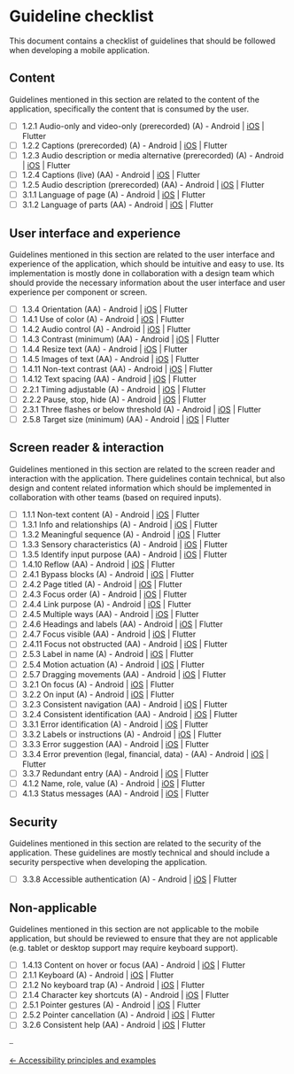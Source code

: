 # Guideline checklist

This document contains a checklist of guidelines that should be followed when developing a mobile application.

## Content

Guidelines mentioned in this section are related to the content of the application, specifically the content that is consumed by the user.

- [ ] 1.2.1 Audio-only and video-only (prerecorded) (A) - Android | [iOS](platforms/ios/guideline_perceivable_ios.md#wcag-121-and-122) | Flutter
- [ ] 1.2.2 Captions (prerecorded) (A) - Android | [iOS](platforms/ios/guideline_perceivable_ios.md#wcag-121-and-122) | Flutter
- [ ] 1.2.3 Audio description or media alternative (prerecorded) (A) - Android | [iOS](platforms/ios/guideline_perceivable_ios.md#wcag-123) | Flutter
- [ ] 1.2.4 Captions (live) (AA) - Android | [iOS](platforms/ios/guideline_perceivable_ios.md#wcag-124) | Flutter
- [ ] 1.2.5 Audio description (prerecorded) (AA) - Android | [iOS](platforms/ios/guideline_perceivable_ios.md#wcag-125) | Flutter
- [ ] 3.1.1 Language of page (A) - Android | [iOS](platforms/ios/guideline_understandable_ios.md#wcag-311) | Flutter
- [ ] 3.1.2 Language of parts (AA) - Android | [iOS](platforms/ios/guideline_understandable_ios.md#wcag-312) | Flutter

## User interface and experience

Guidelines mentioned in this section are related to the user interface and experience of the application, which should be intuitive and easy to use. Its implementation is mostly done in collaboration with a design team which should provide the necessary information about the user interface and user experience per component or screen.

- [ ] 1.3.4 Orientation (AA) - Android | [iOS](platforms/ios/guideline_perceivable_ios.md#wcag-134) | Flutter
- [ ] 1.4.1 Use of color (A) - Android | [iOS](platforms/ios/guideline_perceivable_ios.md#other-perceivable-guidelines) | Flutter
- [ ] 1.4.2 Audio control (A) - Android | [iOS](platforms/ios/guideline_perceivable_ios.md#other-perceivable-guidelines) | Flutter
- [ ] 1.4.3 Contrast (minimum) (AA) - Android | [iOS](platforms/ios/guideline_perceivable_ios.md#other-perceivable-guidelines) | Flutter
- [ ] 1.4.4 Resize text (AA) - Android | [iOS](platforms/ios/guideline_perceivable_ios.md#wcag-144) | Flutter
- [ ] 1.4.5 Images of text (AA) - Android | [iOS](platforms/ios/guideline_perceivable_ios.md#wcag-145) | Flutter
- [ ] 1.4.11 Non-text contrast (AA) - Android | [iOS](platforms/ios/guideline_perceivable_ios.md#other-perceivable-guidelines) | Flutter
- [ ] 1.4.12 Text spacing (AA) - Android | [iOS](platforms/ios/guideline_perceivable_ios.md#other-perceivable-guidelines) | Flutter
- [ ] 2.2.1 Timing adjustable (A) - Android | [iOS](platforms/ios/guideline_operable_ios.md#wcag-221) | Flutter
- [ ] 2.2.2 Pause, stop, hide (A) - Android | [iOS](platforms/ios/guideline_operable_ios.md#wcag-222) | Flutter
- [ ] 2.3.1 Three flashes or below threshold (A) - Android | [iOS](platforms/ios/guideline_operable_ios.md#wcag-231) | Flutter
- [ ] 2.5.8 Target size (minimum) (AA) - Android | [iOS](platforms/ios/guideline_operable_ios.md#wcag-258) | Flutter

## Screen reader & interaction

Guidelines mentioned in this section are related to the screen reader and interaction with the application. There guidelines contain technical, but also design and content related information which should be implemented in collaboration with other teams (based on required inputs).

- [ ] 1.1.1 Non-text content (A) - Android | [iOS](platforms/ios/guideline_perceivable_ios.md#wcag-111) | Flutter
- [ ] 1.3.1 Info and relationships (A) - Android | [iOS](platforms/ios/guideline_perceivable_ios.md#wcag-131) | Flutter
- [ ] 1.3.2 Meaningful sequence (A) - Android | [iOS](platforms/ios/guideline_perceivable_ios.md#wcag-132) | Flutter
- [ ] 1.3.3 Sensory characteristics (A) - Android | [iOS](platforms/ios/guideline_perceivable_ios.md#wcag-133) | Flutter
- [ ] 1.3.5 Identify input purpose (AA) - Android | [iOS](platforms/ios/guideline_perceivable_ios.md#wcag-135) | Flutter
- [ ] 1.4.10 Reflow (AA) - Android | [iOS](platforms/ios/guideline_perceivable_ios.md#wcag-1410) | Flutter
- [ ] 2.4.1 Bypass blocks (A) - Android | [iOS](platforms/ios/guideline_operable_ios.md#wcag-241) | Flutter
- [ ] 2.4.2 Page titled (A) - Android | [iOS](platforms/ios/guideline_operable_ios.md#wcag-242) | Flutter
- [ ] 2.4.3 Focus order (A) - Android | [iOS](platforms/ios/guideline_operable_ios.md#wcag-243) | Flutter
- [ ] 2.4.4 Link purpose (A) - Android | [iOS](platforms/ios/guideline_operable_ios.md#wcag-244) | Flutter
- [ ] 2.4.5 Multiple ways (AA) - Android | [iOS](platforms/ios/guideline_operable_ios.md#other-operable-guidelines) | Flutter
- [ ] 2.4.6 Headings and labels (AA) - Android | [iOS](platforms/ios/guideline_operable_ios.md#wcag-246) | Flutter
- [ ] 2.4.7 Focus visible (AA) - Android | [iOS](platforms/ios/guideline_operable_ios.md#wcag-247) | Flutter
- [ ] 2.4.11 Focus not obstructed (AA) - Android | [iOS](platforms/ios/guideline_operable_ios.md#wcag-2411) | Flutter
- [ ] 2.5.3 Label in name (A)  - Android | [iOS](platforms/ios/guideline_operable_ios.md#wcag-253) | Flutter
- [ ] 2.5.4 Motion actuation (A) - Android | [iOS](platforms/ios/guideline_operable_ios.md#wcag-254) | Flutter
- [ ] 2.5.7 Dragging movements (AA) - Android | [iOS](platforms/ios/guideline_operable_ios.md#wcag-257) | Flutter
- [ ] 3.2.1 On focus (A) - Android | [iOS](platforms/ios/guideline_understandable_ios.md#wcag-321-and-322) | Flutter
- [ ] 3.2.2 On input (A) - Android | [iOS](platforms/ios/guideline_understandable_ios.md#wcag-321-and-322) | Flutter
- [ ] 3.2.3 Consistent navigation (AA) - Android | [iOS](platforms/ios/guideline_understandable_ios.md#wcag-323) | Flutter
- [ ] 3.2.4 Consistent identification (AA) - Android | [iOS](platforms/ios/guideline_understandable_ios.md#wcag-324) | Flutter
- [ ] 3.3.1 Error identification (A) - Android | [iOS](platforms/ios/guideline_understandable_ios.md#wcag-331) | Flutter
- [ ] 3.3.2 Labels or instructions (A) - Android | [iOS](platforms/ios/guideline_understandable_ios.md#wcag-332) | Flutter
- [ ] 3.3.3 Error suggestion (AA) - Android | [iOS](platforms/ios/guideline_understandable_ios.md#wcag-333) | Flutter
- [ ] 3.3.4 Error prevention (legal, financial, data) - (AA) - Android | [iOS](platforms/ios/guideline_understandable_ios.md#wcag-334) | Flutter
- [ ] 3.3.7 Redundant entry (AA) - Android | [iOS](platforms/ios/guideline_understandable_ios.md#wcag-337) | Flutter
- [ ] 4.1.2 Name, role, value (A) - Android | [iOS](platforms/ios/guideline_robust_ios.md#wcag-412) | Flutter
- [ ] 4.1.3 Status messages (AA) - Android | [iOS](platforms/ios/guideline_robust_ios.md#wcag-413) | Flutter

## Security

Guidelines mentioned in this section are related to the security of the application. These guidelines are mostly technical and should include a security perspective when developing the application.

- [ ] 3.3.8 Accessible authentication (A) - Android | [iOS](platforms/ios/guideline_understandable_ios.md#wcag-338) | Flutter

## Non-applicable

Guidelines mentioned in this section are not applicable to the mobile application, but should be reviewed to ensure that they are not applicable (e.g. tablet or desktop support may require keyboard support).

- [ ] 1.4.13 Content on hover or focus (AA) - Android | [iOS](platforms/ios/guideline_perceivable_ios.md#other-perceivable-guidelines) | Flutter
- [ ] 2.1.1 Keyboard (A) - Android | [iOS](platforms/ios/guideline_operable_ios.md#other-operable-guidelines) | Flutter
- [ ] 2.1.2 No keyboard trap (A) - Android | [iOS](platforms/ios/guideline_operable_ios.md#other-operable-guidelines) | Flutter
- [ ] 2.1.4 Character key shortcuts (A) - Android | [iOS](platforms/ios/guideline_operable_ios.md#other-operable-guidelines) | Flutter
- [ ] 2.5.1 Pointer gestures (A) - Android | [iOS](platforms/ios/guideline_operable_ios.md#other-operable-guidelines) | Flutter
- [ ] 2.5.2 Pointer cancellation (A) - Android | [iOS](platforms/ios/guideline_operable_ios.md#other-operable-guidelines) | Flutter
- [ ] 3.2.6 Consistent help (AA) - Android | [iOS](platforms/ios/guideline_understandable_ios.md#other-understandable-guidelines) | Flutter

⎯

[← Accessibility principles and examples](accessibility_principles_and_examples.md "Accessibility principles and examples")
